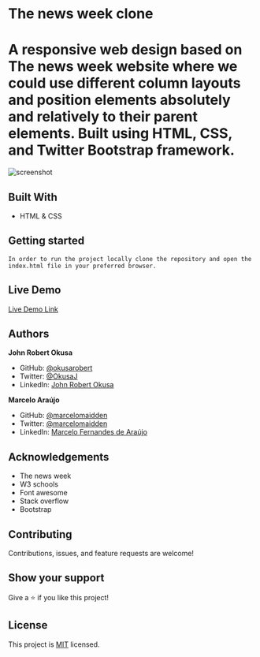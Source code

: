 # The news week clone

# A responsive web design based on The news week website where we could use different column layouts and position elements absolutely and relatively to their parent elements. Built using HTML, CSS, and Twitter Bootstrap framework. 

![screenshot](./assets/images/screenshot.png)


## Built With

- HTML & CSS

## Getting started
    In order to run the project locally clone the repository and open the index.html file in your preferred browser.

## Live Demo

[Live Demo Link](https://marcelomaidden.github.io/newsweek_clone)

## Authors

**John Robert Okusa**

- GitHub: [@okusarobert](https://github.com/okusarobert)
- Twitter: [@OkusaJ](https://twitter.com/OkusaJ)
- LinkedIn: [John Robert Okusa](https://www.linkedin.com/in/john-robert-okusa-6577921ab/)

**Marcelo Araújo**

- GitHub: [@marcelomaidden](https://github.com/marcelomaidden)
- Twitter: [@marcelomaidden](https://twitter.com/marcelomaidden)
- LinkedIn: [Marcelo Fernandes de Araújo](https://www.linkedin.com/in/marcelo-fernandes-de-ara%C3%BAjo-56700a171/)

## Acknowledgements
- The news week
- W3 schools
- Font awesome
- Stack overflow
- Bootstrap

##  Contributing

Contributions, issues, and feature requests are welcome!

## Show your support

Give a ⭐️ if you like this project!

## License

This project is [MIT](./LICENSE) licensed.
